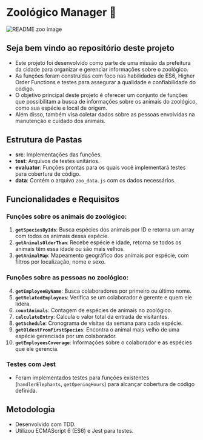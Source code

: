 # Zoológico Manager 🐾

![README zoo image](https://github.com/SamuelSfeir/zoo-functions/blob/e9701400f9a6b68c33347aa13a8fc706b770bd25/Samuel%20Sfeir.png)

## Seja bem vindo ao repositório deste projeto

- Este projeto foi desenvolvido como parte de uma missão da prefeitura da cidade para organizar e gerenciar informações sobre o zoológico.
- As funções foram construídas com foco nas habilidades de ES6, Higher Order Functions e testes para assegurar a qualidade e confiabilidade do código.
- O objetivo principal deste projeto é oferecer um conjunto de funções que possibilitam a busca de informações sobre os animais do zoológico, como sua espécie e local de origem.
- Além disso, também visa coletar dados sobre as pessoas envolvidas na manutenção e cuidado dos animais.
  
## Estrutura de Pastas

- **src**: Implementações das funções.
- **test**: Arquivos de testes unitários.
- **evaluator**: Funções prontas para os quais você implementará testes para cobertura de código.
- **data**: Contém o arquivo `zoo_data.js` com os dados necessários.

## Funcionalidades e Requisitos

### Funções sobre os animais do zoológico:

1. **`getSpeciesByIds`**: Busca espécies dos animais por ID e retorna um array com todos os animais dessa espécie.
2. **`getAnimalsOlderThan`**: Recebe espécie e idade, retorna se todos os animais têm essa idade ou são mais velhos.
3. **`getAnimalMap`**: Mapeamento geográfico dos animais por espécie, com filtros por localização, nome e sexo.

### Funções sobre as pessoas no zoológico:

4. **`getEmployeeByName`**: Busca colaboradores por primeiro ou último nome.
5. **`getRelatedEmployees`**: Verifica se um colaborador é gerente e quem ele lidera.
6. **`countAnimals`**: Contagem de espécies de animais no zoológico.
7. **`calculateEntry`**: Calcula o valor total da entrada de visitantes.
8. **`getSchedule`**: Cronograma de visitas da semana para cada espécie.
9. **`getOldestFromFirstSpecies`**: Encontra o animal mais velho de uma espécie gerenciada por um colaborador.
10. **`getEmployeesCoverage`**: Informações sobre o colaborador e as espécies que ele gerencia.

### Testes com Jest

- Foram implementados testes para funções existentes (`handlerElephants`, `getOpeningHours`) para alcançar cobertura de código definida.

## Metodologia

- Desenvolvido com TDD.
- Utilizou ECMAScript 6 (ES6) e Jest para testes.
